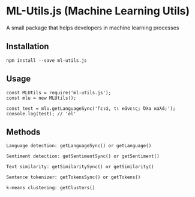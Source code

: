 ML-Utils.js (Machine Learning Utils)
=========

A small package that helps developers in machine learning processes

## Installation

  `npm install --save ml-utils.js`

## Usage

    const MLUtils = require('ml-utils.js');
    const mlu = new MLUtils();
    
    const test = mlu.getLanguageSync('Γειά, τι κάνεις; Όλα καλά;');
    console.log(test); // 'el'
  
## Methods

  `Language detection: getLanguageSync() or getLanguage()`
  
  `Sentiment detection: getSentimentSync() or getSentiment()`
  
  `Text similarity: getSimilaritySync() or getSimilarity()`

  `Sentence tokenizer: getTokensSync() or getTokens()`

  `k-means clustering: getClusters()`

